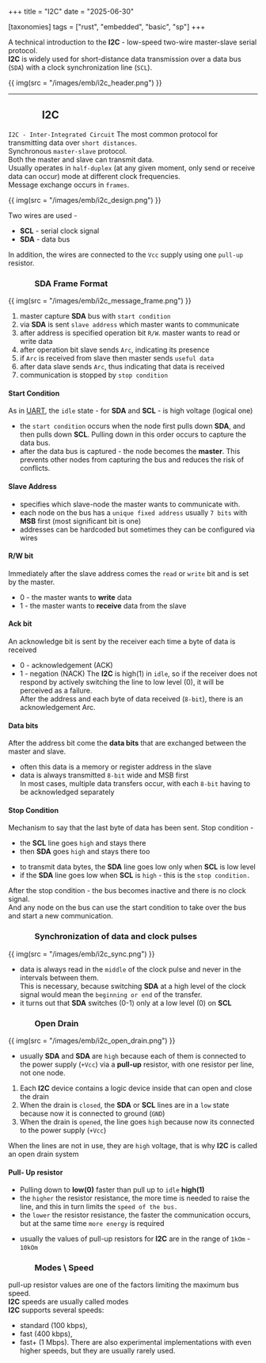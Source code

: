 +++
title = "I2C"
date = "2025-06-30"

[taxonomies]
tags = ["rust", "embedded", "basic", "sp"]
+++ 

A technical introduction to the **I2C** - low-speed two-wire master-slave serial protocol.  
**I2C** is widely used for short-distance data transmission over a data bus (`SDA`) with a clock synchronization line (`SCL`).  

{{ img(src = "/images/emb/i2c_header.png") }}

<!-- more -->
---
## &emsp;&emsp;&emsp; I2C
`I2C - Inter-Integrated Circuit`
The most common protocol for transmitting data over `short distances`.  
Synchronous `master-slave` protocol.  
Both the master and slave can transmit data.  
Usually operates in `half-duplex` (at any given moment, only send or receive data can occur) mode at different clock frequencies.  
Message exchange occurs in `frames`.

{{ img(src = "/images/emb/i2c_design.png") }}

Two wires are used -
* **SCL** - serial clock signal
* **SDA** - data bus

In addition, the wires are connected to the `Vcc` supply using one `pull-up` resistor.

### &emsp;&emsp;&emsp; SDA Frame Format

{{ img(src = "/images/emb/i2c_message_frame.png") }}

1. master capture **SDA** bus with `start condition`
2. via **SDA** is sent `slave address` which master wants to communicate
3. after address is specified operation bit `R/W`. master wants to read or write data
4. after operation bit slave sends `Arc`, indicating its presence
5. if `Arc` is received from slave then master sends `useful data`
6. after data slave sends `Arc`, thus indicating that data is received
7. communication is stopped by `stop condition`

#### Start Condition
As in [UART](https://maltsev-dev.github.io/emb_sp_uart/), the `idle` state - for **SDA** and **SCL** - is high voltage (logical one)
* the `start condition` occurs when the node first pulls down **SDA**, and then pulls down **SCL**. Pulling down in this order occurs to capture the data bus.
* after the data bus is captured - the node becomes the **master**. This prevents other nodes from capturing the bus and reduces the risk of conflicts.

#### Slave Address
* specifies which slave-node the master wants to communicate with.
* each node on the bus has a `unique fixed address` usually `7 bits` with **MSB** first (most significant bit is one)
* addresses can be hardcoded but sometimes they can be configured via wires

#### R/W bit 
Immediately after the slave address comes the `read` or `write` bit and is set by the master.
* 0 - the master wants to **write** data
* 1 - the master wants to **receive** data from the slave

#### Ack bit
An acknowledge bit is sent by the receiver each time a byte of data is received
* 0 - acknowledgement (ACK)
* 1 - negation (NACK)
The **I2C** is high(1) in `idle`, so if the receiver does not respond by actively switching the line to low level (0), it will be perceived as a failure.  
After the address and each byte of data received (`8-bit`), there is an acknowledgement Arc.  

#### Data bits
After the address bit come the **data bits** that are exchanged between the master and slave.  
* often this data is a memory or register address in the slave
* data is always transmitted `8-bit` wide and MSB first  
In most cases, multiple data transfers occur, with each `8-bit` having to be acknowledged separately

#### Stop Condition
Mechanism to say that the last byte of data has been sent.
Stop condition -
* the **SCL** line goes `high` and stays there
* then **SDA** goes `high` and stays there too

- to transmit data bytes, the **SDA** line goes low only when **SCL** is low level
- if the **SDA** line goes low when **SCL** is `high` - this is the `stop condition.`

After the stop condition - the bus becomes inactive and there is no clock signal.  
And any node on the bus can use the start condition to take over the bus and start a new communication.  

### &emsp;&emsp;&emsp; Synchronization of data and clock pulses
{{ img(src = "/images/emb/i2c_sync.png") }}

* data is always read in the `middle` of the clock pulse and never in the intervals between them.  
This is necessary, because switching **SDA** at a high level of the clock signal would mean the `beginning or end` of the transfer.
* it turns out that **SDA** switches (0-1) only at a low level (0) on **SCL**

### &emsp;&emsp;&emsp; Open Drain
{{ img(src = "/images/emb/i2c_open_drain.png") }}

* usually **SDA** and **SDA** are `high` because each of them is connected to the power supply (`+Vcc`) via a **pull-up** resistor, with one resistor per line, not one node.

1. Each **I2C** device contains a logic device inside that can open and close the drain
2. When the drain is `closed`, the **SDA** or **SCL** lines are in a `low` state because now it is connected to ground (`GND`)
3. When the drain is `opened`, the line goes `high` because now its connected to the power supply (`+Vcc`)

When the lines are not in use, they are `high` voltage, that is why **I2C** is called an open drain system

#### Pull- Up resistor
- Pulling down to **low(0)** faster than pull up to `idle` **high(1)**
- the `higher` the resistor resistance, the more time is needed to raise the line, and this in turn limits the `speed of the bus.`
- the `lower` the resistor resistance, the faster the communication occurs, but at the same time `more energy` is required
* usually the values ​​of pull-up resistors for **I2C** are in the range of `1kOm` - `10kOm`

### &emsp;&emsp;&emsp; Modes \ Speed
pull-up resistor values ​​are one of the factors limiting the maximum bus speed.  
**I2C** speeds are usually called modes  
**I2C** supports several speeds:
* standard (100 kbps), 
* fast (400 kbps), 
* fast+ (1 Mbps). 
There are also experimental implementations with even higher speeds, but they are usually rarely used.  